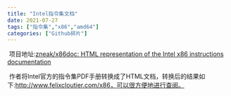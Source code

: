 ```yaml
---
title: "Intel指令集文档"
date: 2021-07-27
tags: ["指令集","x86","amd64"]
categories: ["Github碎片"]
---
```


​	项目地址:[zneak/x86doc: HTML representation of the Intel x86 instructions documentation](https://github.com/zneak/x86doc)

​	作者将Intel官方的指令集PDF手册转换成了HTML文档，转换后的结果如下:http://www.felixcloutier.com/x86，可以很方便地进行查阅。


